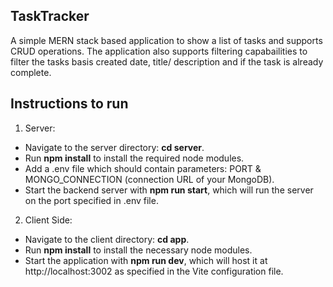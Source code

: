 ## TaskTracker

A simple MERN stack based application to show a list of tasks and supports CRUD operations. The application also supports filtering capabailities to filter the tasks basis created date, title/ description and if the task is already complete.

## Instructions to run
1. Server:
- Navigate to the server directory: **cd server**.
- Run **npm install** to install the required node modules.
- Add a .env file which should contain parameters: PORT & MONGO_CONNECTION (connection URL of your MongoDB).
- Start the backend server with **npm run start**, which will run the server on the port specified in .env file.

2. Client Side:
- Navigate to the client directory: **cd app**.
- Run **npm install** to install the necessary node modules.
- Start the application with **npm run dev**, which will host it at http://localhost:3002 as specified in the Vite configuration file.
